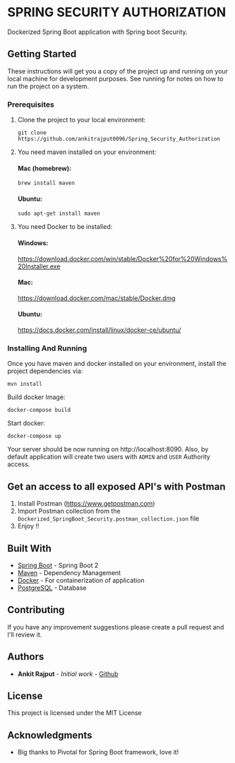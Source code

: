 # SPRING SECURITY AUTHORIZATION

Dockerized Spring Boot application with Spring boot Security.

## Getting Started

These instructions will get you a copy of the project up and running on your local machine for development purposes. See running for notes on how to run the project on a system.

### Prerequisites

1. Clone the project to your local environment:
    ```
    git clone https://github.com/ankitrajput0096/Spring_Security_Authorization
    ```

2. You need maven installed on your environment:

   #### Mac (homebrew):

    ```
    brew install maven
    ```
   #### Ubuntu:
    ```
    sudo apt-get install maven
    ```

3. You need Docker to be installed:

   #### Windows:
   https://download.docker.com/win/stable/Docker%20for%20Windows%20Installer.exe

   #### Mac:
   https://download.docker.com/mac/stable/Docker.dmg

   #### Ubuntu:
   https://docs.docker.com/install/linux/docker-ce/ubuntu/

### Installing And Running

Once you have maven and docker installed on your environment, install the project dependencies via:

```
mvn install
```

Build docker Image:

```
docker-compose build
```

Start docker:

```
docker-compose up
```

Your server should be now running on http://localhost:8090.
Also, by default application will create two users with `ADMIN` and `USER` Authority access.

## Get an access to all exposed API's with Postman

1. Install Postman (https://www.getpostman.com)
2. Import Postman collection from the `Dockerized_SpringBoot_Security.postman_collection.json` file
3. Enjoy !!

## Built With

* [Spring Boot](https://spring.io/projects/spring-boot) - Spring Boot 2
* [Maven](https://maven.apache.org/) - Dependency Management
* [Docker](https://www.docker.com/) - For containerization of application
* [PostgreSQL](https://www.postgresql.org/) - Database

## Contributing

If you have any improvement suggestions please create a pull request and I'll review it.


## Authors

* **Ankit Rajput** - *Initial work* - [Github](https://github.com/ankitrajput0096)

## License

This project is licensed under the MIT License

## Acknowledgments

* Big thanks to Pivotal for Spring Boot framework, love it!
